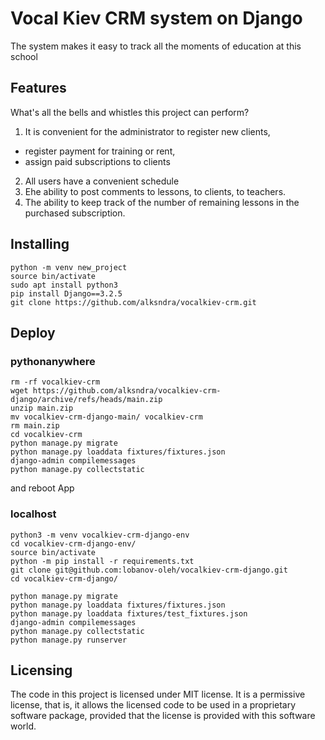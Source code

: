 # Vocal Kiev CRM system on Django

The system makes it easy to track all the moments of education at this school


## Features

What's all the bells and whistles this project can perform?
1. It is convenient for the administrator to register new clients,
- register payment for training or rent,
- assign paid subscriptions to clients
2. All users have a convenient schedule
3. Еhe ability to post comments to lessons, to clients, to teachers.
4. The ability to keep track of the number of remaining lessons in the purchased subscription.


## Installing

```
python -m venv new_project
source bin/activate
sudo apt install python3
pip install Django==3.2.5
git clone https://github.com/alksndra/vocalkiev-crm.git

```


## Deploy

### pythonanywhere

```shell
rm -rf vocalkiev-crm
wget https://github.com/alksndra/vocalkiev-crm-django/archive/refs/heads/main.zip
unzip main.zip
mv vocalkiev-crm-django-main/ vocalkiev-crm
rm main.zip
cd vocalkiev-crm
python manage.py migrate
python manage.py loaddata fixtures/fixtures.json
django-admin compilemessages
python manage.py collectstatic
```

and reboot App

### localhost

```shell
python3 -m venv vocalkiev-crm-django-env
cd vocalkiev-crm-django-env/
source bin/activate
python -m pip install -r requirements.txt
git clone git@github.com:lobanov-oleh/vocalkiev-crm-django.git
cd vocalkiev-crm-django/
```

```shell
python manage.py migrate
python manage.py loaddata fixtures/fixtures.json
python manage.py loaddata fixtures/test_fixtures.json
django-admin compilemessages
python manage.py collectstatic
python manage.py runserver
```


## Licensing

The code in this project is licensed under MIT license.
It is a permissive license, that is, it allows the licensed code to be used in a proprietary software package, provided that the license is provided with this software world.
